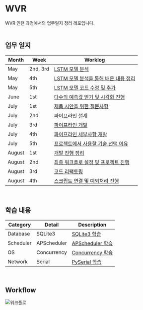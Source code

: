 # WVR
WVR 인턴 과정에서의 업무일지 정리 레포입니다. <br/></br>

## 업무 일지

|Month|Week|Worklog|
|------|---|---|
|May|2nd, 3rd|[LSTM 모델 분석](https://github.com/Kyeong6/whatever/blob/main/worklog/01_may/week2%2C3.md)|
|May|4th|[LSTM 모델 분석을 통해 배운 내용 정리](https://github.com/Kyeong6/whatever/blob/main/worklog/01_may/week4.md)|
|May|5th|[LSTM 모델 코드 수정 및 추가](https://github.com/Kyeong6/whatever/blob/main/worklog/01_may/week5.md)|
|June|1st|[다수의 예측값 얻기 및 시각화 진행](https://github.com/Kyeong6/whatever/blob/main/worklog/02_june/week1.md)|
|July|1st|[제품 시안을 위한 질문사항](https://github.com/Kyeong6/whatever/blob/main/worklog/03_july/week1.md)|
|July|2nd|[파이프라인 설계](https://github.com/Kyeong6/whatever/blob/main/worklog/03_july/week2.md)|
|July|3rd|[파이프라인 개발](https://github.com/Kyeong6/whatever/blob/main/worklog/03_july/week3.md)|
|July|4th|[파이프라인 세부사항 개발](https://github.com/Kyeong6/whatever/blob/main/worklog/03_july/week4.md)|
|July|5th|[프로젝트에서 사용할 기술 선택 이유](https://github.com/Kyeong6/whatever/blob/main/worklog/03_july/week5.md)|
|August|1st|[개발 진행 정리](https://github.com/Kyeong6/whatever/blob/main/worklog/04_august/week1.md)|
|August|2nd|[최종 워크플로 설정 및 프로젝트 진행](https://github.com/Kyeong6/whatever/blob/main/worklog/04_august/week2.md)|
|August|3rd|[코드 리팩토링](https://github.com/Kyeong6/whatever/blob/main/worklog/04_august/week3.md)|
|August|4th|[스크립트 연결 및 예외처리 진행](https://github.com/Kyeong6/whatever/blob/main/worklog/04_august/week4.md)|

<br/>

## 학습 내용
|Category|Detail|Description|
|------|---|---|
|Database|SQLite3|[SQLite3 학습](https://pool-roast-1d0.notion.site/Sqlite3-7b90856277074ce6a2af5b8cd52c5107?pvs=4)|
|Scheduler|APScheduler|[APScheduler 학습](https://pool-roast-1d0.notion.site/APScheduler-11c5a56e26e54db19eaf2456c66e43cf?pvs=4)|
|OS|Concurrency|[Concurrency 학습](https://pool-roast-1d0.notion.site/Concurrency-Parallelism-bd9a5eade0024053858f3258ec4750c6?pvs=4)|
|Network|Serial|[PySerial 학습](https://pool-roast-1d0.notion.site/Serial-305cbb863593487b8bf1981a49cb6632?pvs=4)|

<br/>

## Workflow
<img src="https://github.com/user-attachments/assets/96b444ae-63d9-4d6f-91a5-b0d7c925e5ca" alt="워크플로"/>

